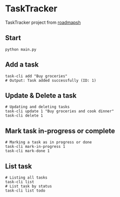 # TaskTracker
TaskTracker project from [roadmapsh](https://roadmap.sh/projects/task-tracker)


## Start
```
python main.py
```

## Add a task
```
task-cli add "Buy groceries"
# Output: Task added successfully (ID: 1)
```

## Update & Delete a task
```
# Updating and deleting tasks
task-cli update 1 "Buy groceries and cook dinner"
task-cli delete 1
```

## Mark task in-progress or complete
```
# Marking a task as in progress or done
task-cli mark-in-progress 1
task-cli mark-done 1
```

## List task
```
# Listing all tasks
task-cli list
# List task by status
task-cli list todo

```

